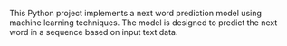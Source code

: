 This Python project implements a next word prediction model using machine learning techniques. The model is designed to predict the next word in a sequence based on input text data.
